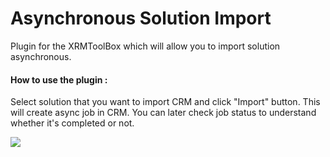 # Asynchronous Solution Import


Plugin for the XRMToolBox which will allow you to import solution asynchronous.

#### How to use the plugin :
Select solution that you want to import CRM and click "Import" button. This will create async job in CRM. You can later check job status to understand whether it's completed or not.

![](https://fuattatarcom.files.wordpress.com/2019/11/async-solution-import-mscrm.png)
